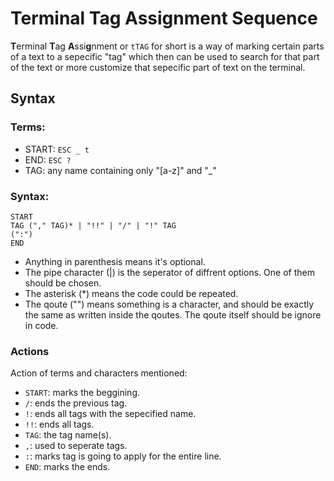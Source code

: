 # Terminal Tag Assignment Sequence
**T**erminal **T**ag **A**ssi**g**nment or `tTAG` for short is a way of marking certain parts of a text to a sepecific "tag" which then can be used to search for that part of the text or more customize that sepecific part of text on the terminal.

## Syntax
### Terms:
- START: `ESC _ t`
- END: `ESC ?`
- TAG: any name containing only "[a-z]" and "_"

### Syntax:
```
START
TAG ("," TAG)* | "!!" | "/" | "!" TAG
(":")
END
```
- Anything in parenthesis means it's optional.
- The pipe character (|) is the seperator of diffrent options. One of them should be chosen.
- The asterisk (*) means the code could be repeated.
- The qoute ("") means something is a character, and should be exactly the same as written inside the qoutes. The qoute itself should be ignore in code.

### Actions

Action of terms and characters mentioned:
- `START`: marks the beggining.
- `/`: ends the previous tag.
- `!`: ends all tags with the sepecified name.
- `!!`: ends all tags.
- `TAG`: the tag name(s).
- `,`: used to seperate tags.
- `:`: marks tag is going to apply for the entire line.
- `END`: marks the ends.

